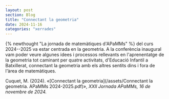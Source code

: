 ```yaml
---
layout: post
section: Blog
title: "Connectant la geometria"
date: 2024-11-16
categories: "xerrades"
---
```


{% newthought "La jornada de matemàtiques d'APaMMs" %} del curs 2024--2025 va
estar centrada en la geometria. A la conferència inaugural vam poder veure
algunes idees i processos rellevants en l'aprenentatge de la geometria tot
caminant per quatre activitats, d'Educació Infantil a Batxillerat, connectant
la geometria amb els altres sentits dins i fora de l'àrea de matemàtiques.

Cuquet, M. (2024). «[Connectant la geometria](/assets/Connectant la geometria.
APaMMs 2024-2025.pdf)», _XXII Jornada APaMMs, 16 de novembre de 2024._
